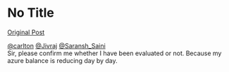 # No Title

[Original Post](https://discourse.onlinedegree.iitm.ac.in/t/169029/476)

<p><a class="mention" href="/u/carlton">@carlton</a> <a class="mention" href="/u/jivraj">@Jivraj</a> <a class="mention" href="/u/saransh_saini">@Saransh_Saini</a><br>
Sir, please confirm me whether I have been evaluated or not. Because my azure balance is reducing day by day.</p>